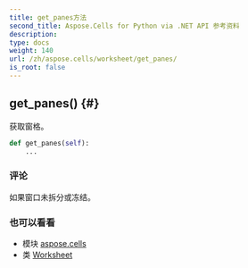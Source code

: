 ```yaml
---
title: get_panes方法
second_title: Aspose.Cells for Python via .NET API 参考资料
description:
type: docs
weight: 140
url: /zh/aspose.cells/worksheet/get_panes/
is_root: false
---
```

##  get_panes() {#}
获取窗格。



```python
def get_panes(self):
    ...
```


### 评论

如果窗口未拆分或冻结。


### 也可以看看

* 模块 [aspose.cells](../../)
* 类 [Worksheet](/cells/python-net/zh/aspose.cells/worksheet)

